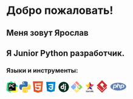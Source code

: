 # Добро пожаловать!

## Меня зовут Ярослав

## Я Junior Python разработчик.

### Языки и инструменты:

<img alt="pyCharm" src="image/pyCharm.png" width="30"/>
<img alt="Python" src="image/python.png" width="30"/>
<img alt="Html5" src="image/html5.png" width="30"/>
<img alt="Css3" src="image/css.png" width="30"/>
<img alt="Django" src="image/django.png" width="30"/>
<img alt="Git" src="image/git.png" width="30"/>
<img alt="StarUML" src="image/StarUML.png" width="30"/>
<img alt="Git" src="image/VirtualParadigm.png" width="28"/>
<img alt="PHP" src="image/php.png" width="50"/>


<!--
**mangoodd/mangoodd** is a ✨ _special_ ✨ repository because its `README.md` (this file) appears on your GitHub profile.

Here are some ideas to get you started:

- 🔭 I’m currently working on ...
- 🌱 I’m currently learning ...
- 👯 I’m looking to collaborate on ...
- 🤔 I’m looking for help with ...
- 💬 Ask me about ...
- 📫 How to reach me: ...
- 😄 Pronouns: ...
- ⚡ Fun fact: ...
-->
